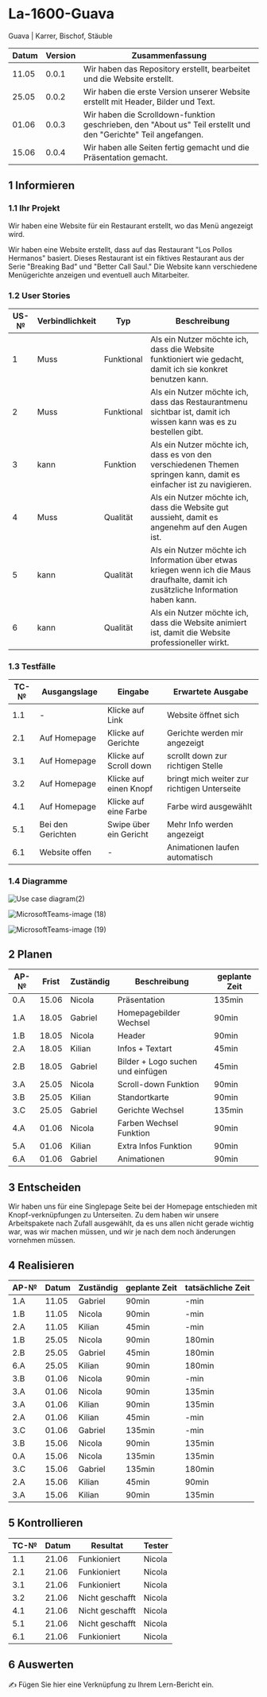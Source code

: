 # La-1600-Guava


Guava | Karrer, Bischof, Stäuble

| Datum | Version | Zusammenfassung                                              |
| ----- | ------- | ------------------------------------------------------------ |
| 11.05 | 0.0.1   | Wir haben das Repository erstellt, bearbeitet und die Website erstellt. |
| 25.05 | 0.0.2   | Wir haben die erste Version unserer Website erstellt mit Header, Bilder und Text. |
| 01.06 | 0.0.3   | Wir haben die Scrolldown-funktion geschrieben, den "About us" Teil erstellt und den "Gerichte" Teil angefangen. |
| 15.06 | 0.0.4   | Wir haben alle Seiten fertig gemacht und die Präsentation gemacht. |

## 1 Informieren

### 1.1 Ihr Projekt

Wir haben eine Website für ein Restaurant erstellt, wo das Menü angezeigt wird.

Wir haben eine Website erstellt, dass auf das Restaurant "Los Pollos Hermanos" basiert. Dieses Restaurant ist ein fiktives Restaurant aus der Serie "Breaking Bad" und "Better Call Saul." Die Website kann verschiedene Menügerichte anzeigen und eventuell auch Mitarbeiter.

### 1.2 User Stories

| US-№ | Verbindlichkeit | Typ | Beschreibung                       |
| ---- | --------------- | ---- | ---------------------------------- |
|1| Muss |Funktional| Als ein Nutzer möchte ich, dass die Website funktioniert wie gedacht, damit ich sie konkret benutzen kann. |
|2|Muss|Funktional| Als ein Nutzer möchte ich, dass das Restaurantmenu sichtbar ist, damit ich wissen kann was es zu bestellen gibt. |
|3|kann|Funktion| Als ein Nutzer möchte ich, dass es von den verschiedenen Themen springen kann, damit es einfacher ist zu navigieren. |
|4|Muss|Qualität| Als ein Nutzer möchte ich, dass die Website gut aussieht, damit es angenehm auf den Augen ist. |
|5|kann|Qualität| Als ein Nutzer möchte ich Information über etwas kriegen wenn ich die Maus draufhalte, damit ich zusätzliche Information haben kann.|
|6|kann|Qualität| Als ein Nutzer möchte ich, dass die Website animiert ist, damit die Website professioneller wirkt. |



### 1.3 Testfälle

| TC-№ | Ausgangslage | Eingabe | Erwartete Ausgabe |
| ---- | ------------ | ------- | ----------------- |
| 1.1 | - | Klicke auf Link | Website öffnet sich |
| 2.1 | Auf Homepage | Klicke auf Gerichte | Gerichte werden mir angezeigt |
| 3.1 | Auf Homepage | Klicke auf Scroll down | scrollt down zur richtigen Stelle |
| 3.2 | Auf Homepage | Klicke auf einen Knopf | bringt mich weiter zur richtigen Unterseite |
| 4.1 | Auf Homepage | Klicke auf eine Farbe | Farbe wird ausgewählt |
| 5.1 | Bei den Gerichten | Swipe über ein Gericht | Mehr Info werden angezeigt |
| 6.1 | Website offen | - | Animationen laufen automatisch |


### 1.4 Diagramme
![Use case diagram(2)](https://github.com/HeliumxD/La-1600-Guava/assets/111046337/a3e36b47-bbb3-4156-8e71-7ea6f75e4167)

![MicrosoftTeams-image (18)](https://github.com/HeliumxD/La-1600-Guava/assets/111046337/448942b5-87b4-4290-acbe-d305eb267c71)

![MicrosoftTeams-image (19)](https://github.com/HeliumxD/La-1600-Guava/assets/111046337/293497eb-5e12-45df-99b3-2053c57dbdf0)


## 2 Planen

| AP-№ | Frist | Zuständig | Beschreibung | geplante Zeit |
| ---- | ----- | --------- | ------------ | ------------- |
| 0.A  | 15.06 | Nicola | Präsentation | 135min |
| 1.A  | 18.05 | Gabriel | Homepagebilder Wechsel | 90min |
| 1.B  | 18.05 | Nicola | Header | 90min |
| 2.A  | 18.05 | Kilian | Infos + Textart | 45min |
| 2.B  | 18.05 | Gabriel | Bilder + Logo suchen und einfügen| 45min |
| 3.A  | 25.05 | Nicola | Scroll-down Funktion | 90min |
| 3.B  | 25.05 | Kilian | Standortkarte | 90min |
| 3.C  | 25.05 | Gabriel | Gerichte Wechsel | 135min |
| 4.A  | 01.06| Nicola | Farben Wechsel Funktion | 90min |
| 5.A  | 01.06 | Kilian | Extra Infos Funktion | 90min |
| 6.A  | 01.06 | Gabriel | Animationen | 90min |


## 3 Entscheiden

Wir haben uns für eine Singlepage Seite bei der Homepage entschieden mit Knopf-verknüpfungen zu Unterseiten. Zu dem haben wir unsere Arbeitspakete nach Zufall ausgewählt, da es uns allen nicht gerade wichtig war, was wir machen müssen, und wir je nach dem noch änderungen vornehmen müssen.

## 4 Realisieren

| AP-№ | Datum | Zuständig | geplante Zeit | tatsächliche Zeit |
| ---- | ----- | --------- | ------------- | ----------------- |
| 1.A  | 11.05 | Gabriel | 90min | -min |
| 1.B  | 11.05 | Nicola | 90min | -min |
| 2.A  | 11.05 | Kilian | 45min | -min |
| 1.B  | 25.05 | Nicola | 90min | 180min |
| 2.B  | 25.05 | Gabriel | 45min | 180min |
| 6.A  | 25.05 | Kilian | 90min | 180min |
| 3.B  | 01.06 | Nicola | 90min | -min |
| 3.A  | 01.06 | Nicola | 90min | 135min |
| 3.A  | 01.06 | Kilian | 90min | 135min |
| 2.A  | 01.06 | Kilian | 45min | -min |
| 3.C  | 01.06 | Gabriel | 135min | -min |
| 3.B  | 15.06 | Nicola | 90min | 135min |
| 0.A  | 15.06 | Nicola | 135min | 135min |
| 3.C  | 15.06 | Gabriel | 135min | 180min |
| 2.A  | 15.06 | Kilian | 45min | 90min |
| 3.A  | 15.06 | Kilian | 90min | 135min |


## 5 Kontrollieren

| TC-№ | Datum | Resultat | Tester |
| ---- | ----- | -------- | ------ |
| 1.1  | 21.06 | Funkioniert | Nicola |
| 2.1  | 21.06 | Funkioniert | Nicola |
| 3.1  | 21.06 | Funkioniert | Nicola |
| 3.2  | 21.06 | Nicht geschafft | Nicola |
| 4.1  | 21.06 | Nicht geschafft | Nicola |
| 5.1  | 21.06 | Nicht geschafft | Nicola |
| 6.1  | 21.06 | Funkioniert | Nicola |


## 6 Auswerten

✍️ Fügen Sie hier eine Verknüpfung zu Ihrem Lern-Bericht ein.
